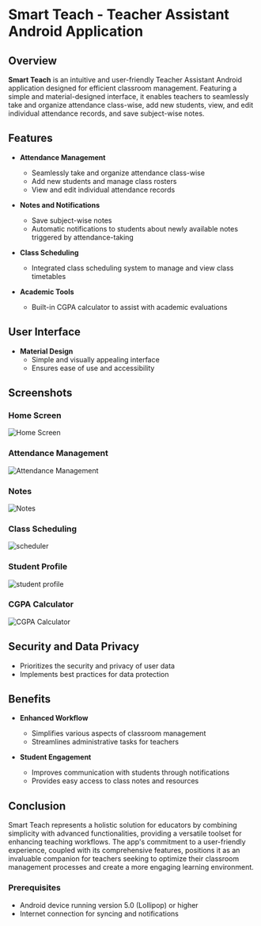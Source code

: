 # Smart Teach - Teacher Assistant Android Application

## Overview

**Smart Teach** is an intuitive and user-friendly Teacher Assistant Android application designed for efficient classroom management. Featuring a simple and material-designed interface, it enables teachers to seamlessly take and organize attendance class-wise, add new students, view, and edit individual attendance records, and save subject-wise notes. 
## Features

- **Attendance Management**
  - Seamlessly take and organize attendance class-wise
  - Add new students and manage class rosters
  - View and edit individual attendance records

- **Notes and Notifications**
  - Save subject-wise notes
  - Automatic notifications to students about newly available notes triggered by attendance-taking

- **Class Scheduling**
  - Integrated class scheduling system to manage and view class timetables

- **Academic Tools**
  - Built-in CGPA calculator to assist with academic evaluations

## User Interface

- **Material Design**
  - Simple and visually appealing interface
  - Ensures ease of use and accessibility

## Screenshots

### Home Screen
![Home Screen](https://github.com/PoorniVas/Smart-Teach-Android-App/assets/113405701/9653de9d-7eeb-4058-8830-05c003669229)


### Attendance Management
![Attendance Management](https://github.com/PoorniVas/Smart-Teach-Android-App/assets/113405701/795de384-cf63-4024-bfc0-26a3bdde286f)

### Notes
![Notes](https://github.com/PoorniVas/Smart-Teach-Android-App/assets/113405701/fc69d2bb-7009-488f-83fc-8625211a2d06)

### Class Scheduling
![scheduler](https://github.com/PoorniVas/Smart-Teach-Android-App/assets/113405701/525bf948-ba79-4d46-957f-87725c3ce887)

### Student Profile
![student profile](https://github.com/PoorniVas/Smart-Teach-Android-App/assets/113405701/255242c4-33d9-45c9-9eee-52913bd663e2)


### CGPA Calculator
![CGPA Calculator](https://github.com/PoorniVas/Smart-Teach-Android-App/assets/113405701/db3284bd-f3d5-4ed8-8661-a87fc390b4c2)


## Security and Data Privacy

- Prioritizes the security and privacy of user data
- Implements best practices for data protection

## Benefits

- **Enhanced Workflow**
  - Simplifies various aspects of classroom management
  - Streamlines administrative tasks for teachers

- **Student Engagement**
  - Improves communication with students through notifications
  - Provides easy access to class notes and resources

## Conclusion

Smart Teach represents a holistic solution for educators by combining simplicity with advanced functionalities, providing a versatile toolset for enhancing teaching workflows. The app's commitment to a user-friendly experience, coupled with its comprehensive features, positions it as an invaluable companion for teachers seeking to optimize their classroom management processes and create a more engaging learning environment.


### Prerequisites

- Android device running version 5.0 (Lollipop) or higher
- Internet connection for syncing and notifications



